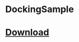 # DockingSample
# [Download](https://ci.appveyor.com/project/RocketRider/rocket-handicraft/build/artifacts)

